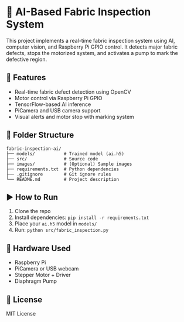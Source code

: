 # 🧠 AI-Based Fabric Inspection System

This project implements a real-time fabric inspection system using AI, computer vision, and Raspberry Pi GPIO control. It detects major fabric defects, stops the motorized system, and activates a pump to mark the defective region.

## 🚀 Features
- Real-time fabric defect detection using OpenCV
- Motor control via Raspberry Pi GPIO
- TensorFlow-based AI inference
- PiCamera and USB camera support
- Visual alerts and motor stop with marking system

## 🧩 Folder Structure
```
fabric-inspection-ai/
├── models/           # Trained model (ai.h5)
├── src/              # Source code
├── images/           # (Optional) Sample images
├── requirements.txt  # Python dependencies
├── .gitignore        # Git ignore rules
└── README.md         # Project description
```

## ▶️ How to Run
1. Clone the repo
2. Install dependencies: `pip install -r requirements.txt`
3. Place your `ai.h5` model in `models/`
4. Run: `python src/fabric_inspection.py`

## 🔧 Hardware Used
- Raspberry Pi
- PiCamera or USB webcam
- Stepper Motor + Driver
- Diaphragm Pump

## 📜 License
MIT License

